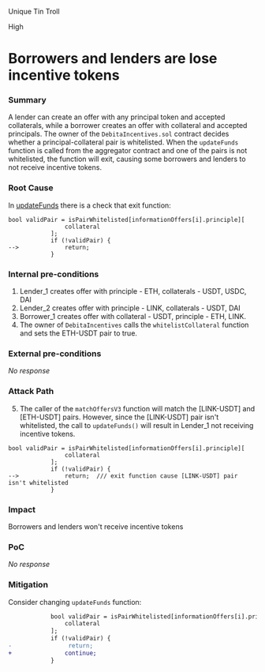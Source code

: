 Unique Tin Troll

High

# Borrowers and lenders are lose incentive tokens

### Summary

A lender can create an offer with any principal token and accepted collaterals, while a borrower creates an offer with collateral and accepted principals. The owner of the `DebitaIncentives.sol` contract decides whether a principal-collateral pair is whitelisted. When the `updateFunds` function is called from the aggregator contract and one of the pairs is not whitelisted, the function will exit, causing some borrowers and lenders to not receive incentive tokens.

### Root Cause

In [updateFunds](https://github.com/sherlock-audit/2024-11-debita-finance-v3/blob/main/Debita-V3-Contracts/contracts/DebitaIncentives.sol#L313-L318) there is a check that exit function:
```solidity
bool validPair = isPairWhitelisted[informationOffers[i].principle][
                collateral
            ];
            if (!validPair) {
-->             return;
            }
```

### Internal pre-conditions

1. Lender_1 creates offer with principle - ETH, collaterals - USDT, USDC, DAI
2. Lender_2 creates offer with principle - LINK, collaterals - USDT, DAI
3. Borrower_1 creates offer with collateral - USDT, principle - ETH, LINK.
4. The owner of `DebitaIncentives` calls the `whitelistCollateral` function and sets the ETH-USDT pair to true.

### External pre-conditions

_No response_

### Attack Path

5. The caller of the `matchOffersV3` function will match the [LINK-USDT] and [ETH-USDT] pairs. However, since the [LINK-USDT] pair isn't whitelisted, the call to `updateFunds()` will result in Lender_1 not receiving incentive tokens.
```solidity
bool validPair = isPairWhitelisted[informationOffers[i].principle][
                collateral
            ];
            if (!validPair) {
-->             return;  /// exit function cause [LINK-USDT] pair isn't whitelisted
            }
```

### Impact

Borrowers and lenders won't receive incentive tokens

### PoC

_No response_

### Mitigation

Consider changing `updateFunds` function:
```diff
            bool validPair = isPairWhitelisted[informationOffers[i].principle][
                collateral
            ];
            if (!validPair) {
-                return;
+               continue;
            }
```